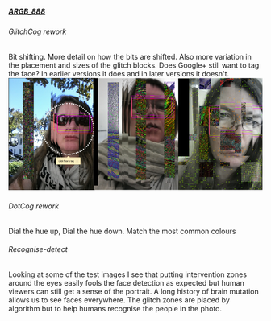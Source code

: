 ##### [ARGB_888](http://en.wikipedia.org/wiki/RGBA_color_space#ARGB)
###### GlitchCog rework
Bit shifting. More detail on how the bits are shifted. Also more variation in the placement and sizes of the glitch blocks. Does Google+ still want to tag the face? In earlier versions it does and in later versions it doesn't. 
![combineGlitch](../project_images/combineGlitch.png?raw=true "combineGlitch")

###### DotCog rework
Dial the hue up, Dial the hue down. Match the most common colours

###### Recognise-detect
Looking at some of the test images I see that putting intervention zones around the eyes easily fools the face detection as expected but human viewers can still get a sense of the portrait. A long history of brain mutation allows us to see faces everywhere. The glitch zones are placed by algorithm but to help humans recognise the people in the photo.



